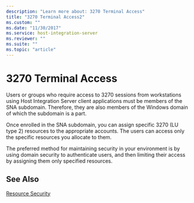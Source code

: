 ```yaml
---
description: "Learn more about: 3270 Terminal Access"
title: "3270 Terminal Access2"
ms.custom: ""
ms.date: "11/30/2017"
ms.service: host-integration-server
ms.reviewer: ""
ms.suite: ""
ms.topic: "article"
---
```

# 3270 Terminal Access
Users or groups who require access to 3270 sessions from workstations using Host Integration Server client applications must be members of the SNA subdomain. Therefore, they are also members of the Windows domain of which the subdomain is a part.  
  
 Once enrolled in the SNA subdomain, you can assign specific 3270 (LU type 2) resources to the appropriate accounts. The users can access only the specific resources you allocate to them.  
  
 The preferred method for maintaining security in your environment is by using domain security to authenticate users, and then limiting their access by assigning them only specified resources.  
  
## See Also  
 [Resource Security](../core/resource-security1.md)
